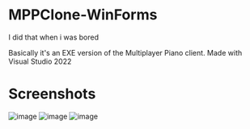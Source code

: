 # MPPClone-WinForms
I did that when i was bored

Basically it's an EXE version of the Multiplayer Piano client.
Made with Visual Studio 2022

# Screenshots
![image](https://user-images.githubusercontent.com/78708647/216217267-78b4f9ab-e194-427f-ae90-40f14146b150.png)
![image](https://user-images.githubusercontent.com/78708647/216217300-421ab87b-6c3d-42db-8614-44571c0c94b0.png)
![image](https://user-images.githubusercontent.com/78708647/216217319-15aaa983-7f11-450c-b1d9-af1d73cf6c47.png)
